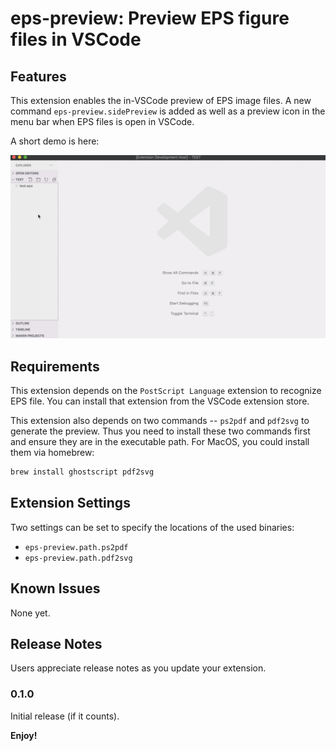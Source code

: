 # eps-preview: Preview EPS figure files in VSCode
## Features

This extension enables the in-VSCode preview of EPS image files.
A new command `eps-preview.sidePreview` is added as well as a preview icon in the menu bar when EPS files is open in VSCode.

A short demo is here:

![demo](demo/eps-preview-demo.gif)

## Requirements

This extension depends on the `PostScript Language` extension to recognize EPS file.
You can install that extension from the VSCode extension store.

This extension also depends on two commands -- `ps2pdf` and `pdf2svg` to generate the preview.
Thus you need to install these two commands first and ensure they are in the executable path.
For MacOS, you could install them via homebrew:

```sh
brew install ghostscript pdf2svg
```

## Extension Settings

Two settings can be set to specify the locations of the used binaries:

- `eps-preview.path.ps2pdf`
- `eps-preview.path.pdf2svg`

## Known Issues

None yet.

## Release Notes

Users appreciate release notes as you update your extension.

### 0.1.0

Initial release (if it counts).

**Enjoy!**
